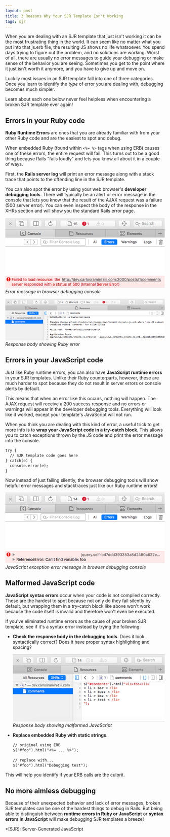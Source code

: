 ```yaml
---
layout: post
title: 3 Reasons Why Your SJR Template Isn't Working
tags: sjr
---
```


When you are dealing with an SJR template that just isn't working it can be the most frustrating thing in the world.
It can seem like no matter what you put into that js.erb file, the resulting JS shows no life whatsoever. 
You spend days trying to figure out the problem, and no solutions are working.
Worst of all, there are usually no error messages to guide your debugging or make sense of the behavior you are seeing. 
Sometimes you get to the point where it just isn't worth it anymore, and you have to give up and move on. 

<!-- more -->

Luckily most issues in an SJR template fall into one of three categories. 
Once you learn to identify the *type* of error you are dealing with, debugging becomes much simpler.

Learn about each one below never feel helpless when encountering a broken SJR template ever again! 

## Errors in your Ruby code

**Ruby Runtime Errors** are ones that you are already familiar with from your other Ruby code and are the easiest to spot and debug.

When embedded Ruby (found within `<%= %>` tags when using ERB) causes one of these errors, the entire request will fail.
This turns out to be a good thing because Rails "fails loudly" and lets you know all about it in a couple of ways. 

First, the **Rails server log** will print an error message along with a stack trace that points to the offending line in the SJR template.

You can also spot the error by using your web browser's **developer debugging tools**. 
There will typically be an alert or error message in the console that lets you know that the result of the AJAX request was a failure (500 server error).
You can even inspect the body of the response in the XHRs section and will show you the standard Rails error page. 

![Rails SJR Ruby Runtime Error - Developer Debugging Console](/assets/rails_sjr_ruby_runtime_error.png)
*Error message in browser debugging console*

![Rails SJR Ruby Runtime Error - Response Body](/assets/rails_sjr_ruby_runtime_error_2.png)
*Response body showing Ruby error*

## Errors in your JavaScript code

Just like Ruby runtime errors, you can also have **JavaScript runtime errors** in your SJR templates. 
Unlike their Ruby counterparts, however, these are much harder to spot because they do not result in server errors or console alerts by default.

This means that when an error like this occurs, nothing will happen.
The AJAX request will receive a 200 success response and no errors or warnings will appear in the developer debugging tools.
Everything will look like it worked, except your template's JavaScript will not run.

When you think you are dealing with this kind of error, a useful trick to get more info is to **wrap your JavaScript code in a try-catch block**. 
This allows you to catch exceptions thrown by the JS code and print the error message into the console.

    try { 
      // SJR template code goes here 
    } catch(e) { 
      console.error(e); 
    }

Now instead of just failing silently, the browser debugging tools will show helpful error messages and stacktraces just like our Ruby runtime errors!

![Rails SJR JavaScript Runtime Error - Try-Catch in Console](/assets/rails_sjr_javascript_runtime_error.png)
*JavaScript exception error message in browser debugging console*

## Malformed JavaScript code

**JavaScript syntax errors** occur when your code is not compiled correctly. 
These are the hardest to spot because not only do they fail silently by default, but wrapping them in a try-catch block like above won't work because the code itself is invalid and therefore won't even be executed.  

If you've eliminated runtime errors as the cause of your broken SJR template, see if it's a syntax error instead by trying the following:

* **Check the response body in the debugging tools**. 
  Does it look syntactically correct? Does it have proper syntax highlighting and spacing? 
  
  ![Rails SJR JavaScript Syntax Error - Response Body](/assets/rails_sjr_javascript_syntax_error.png)
  *Response body showing malformed JavaScript*

* **Replace embedded Ruby with static strings**.
  
  ```
  // original using ERB
  $("#foo").html("<%= ... %>");

  // replace with...
  $("#foo").html("Debugging test");
  ```
This will help you identify if your ERB calls are the culprit. 

## No more aimless debugging

Because of their unexpected behavior and lack of error messages, broken SJR templates can be one of the hardest things to debug in Rails.
But being able to distinguish between **runtime errors in Ruby or JavaScript** or **syntax errors in JavaScript** will make debugging SJR templates a breeze!

*[SJR]: Server-Generated JavaScript
